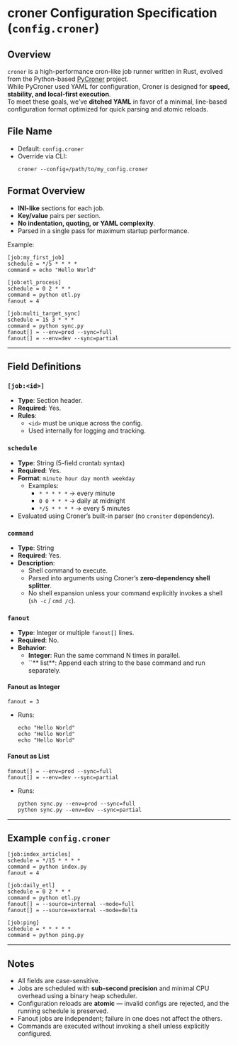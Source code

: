 # croner Configuration Specification (`config.croner`)

## Overview

`croner` is a high-performance cron-like job runner written in Rust, evolved from the Python-based [PyCroner](https://github.com/AcidBurnHen/pycroner) project.\
While PyCroner used YAML for configuration, Croner is designed for **speed, stability, and local-first execution**.\
To meet these goals, we’ve **ditched YAML** in favor of a minimal, line-based configuration format optimized for quick parsing and atomic reloads.

## File Name

- Default: `config.croner`
- Override via CLI:
  ```
  croner --config=/path/to/my_config.croner
  ```

## Format Overview

- **INI-like** sections for each job.
- **Key/value** pairs per section.
- **No indentation, quoting, or YAML complexity**.
- Parsed in a single pass for maximum startup performance.

Example:

```
[job:my_first_job]
schedule = */5 * * * *
command = echo "Hello World"

[job:etl_process]
schedule = 0 2 * * *
command = python etl.py
fanout = 4

[job:multi_target_sync]
schedule = 15 3 * * *
command = python sync.py
fanout[] = --env=prod --sync=full
fanout[] = --env=dev --sync=partial
```

---

## Field Definitions

### `[job:<id>]`

- **Type**: Section header.
- **Required**: Yes.
- **Rules**:
  - `<id>` must be unique across the config.
  - Used internally for logging and tracking.

### `schedule`

- **Type**: String (5-field crontab syntax)
- **Required**: Yes.
- **Format**: `minute hour day month weekday`
  - Examples:
    - `* * * * *` → every minute
    - `0 0 * * *` → daily at midnight
    - `*/5 * * * *` → every 5 minutes
- Evaluated using Croner’s built-in parser (no `croniter` dependency).

### `command`

- **Type**: String
- **Required**: Yes.
- **Description**:
  - Shell command to execute.
  - Parsed into arguments using Croner’s **zero-dependency shell splitter**.
  - No shell expansion unless your command explicitly invokes a shell (`sh -c` / `cmd /c`).

### `fanout`

- **Type**: Integer or multiple `fanout[]` lines.
- **Required**: No.
- **Behavior**:
  - **Integer**: Run the same command N times in parallel.
  - ``** list**: Append each string to the base command and run separately.

#### Fanout as Integer

```
fanout = 3
```

- Runs:
  ```
  echo "Hello World"
  echo "Hello World"
  echo "Hello World"
  ```

#### Fanout as List

```
fanout[] = --env=prod --sync=full
fanout[] = --env=dev --sync=partial
```

- Runs:
  ```
  python sync.py --env=prod --sync=full
  python sync.py --env=dev --sync=partial
  ```

---

## Example `config.croner`

```
[job:index_articles]
schedule = */15 * * * *
command = python index.py
fanout = 4

[job:daily_etl]
schedule = 0 2 * * *
command = python etl.py
fanout[] = --source=internal --mode=full
fanout[] = --source=external --mode=delta

[job:ping]
schedule = * * * * *
command = python ping.py
```

---

## Notes

- All fields are case-sensitive.
- Jobs are scheduled with **sub-second precision** and minimal CPU overhead using a binary heap scheduler.
- Configuration reloads are **atomic** — invalid configs are rejected, and the running schedule is preserved.
- Fanout jobs are independent; failure in one does not affect the others.
- Commands are executed without invoking a shell unless explicitly configured.

